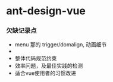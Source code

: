 # ant-design-vue


### 欠缺记录点
* menu 那的 trigger/domalign, 动画细节
*
* 整体代码规范约束
* 效率问题，及最佳实践的检测
* 适合vue使用者的习惯改进